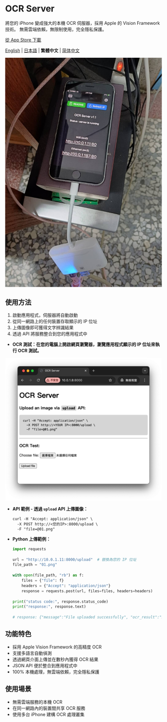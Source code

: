# OCR Server

將您的 iPhone 變成強大的本機 OCR 伺服器，採用 Apple 的 Vision Framework 技術。
無需雲端依賴，無限制使用，完全隱私保護。

[從 App Store 下載](https://apps.apple.com/us/app/ocr-server/id6749533041)

[English](README.md) | [日本語](README.ja.md) | **繁體中文** | [简体中文](README.zh-CN.md)

![image](image.jpg)

## 使用方法

1. 啟動應用程式，伺服器將自動啟動
2. 從同一網路上的任何裝置存取顯示的 IP 位址
3. 上傳圖像即可獲得文字辨識結果
4. 透過 API 將服務整合到您的應用程式中

- **OCR 測試：在您的電腦上開啟網頁瀏覽器，瀏覽應用程式顯示的 IP 位址來執行 OCR 測試。**

![image2](image2.png)

- **API 範例 - 透過 `upload` API 上傳圖像：**

  ```
  curl -H "Accept: application/json" \
    -X POST http://<您的IP>:8000/upload \
    -F "file=@01.png"
  ```

- **Python 上傳範例：**

  ```python
  import requests

  url = "http://10.0.1.11:8000/upload"  # 替換為您的 IP 位址
  file_path = "01.png"

  with open(file_path, "rb") as f:
      files = {"file": f}
      headers = {"Accept": "application/json"}
      response = requests.post(url, files=files, headers=headers)

  print("status code:", response.status_code)
  print("response:", response.text)

  # response: {"message":"File uploaded successfully", "ocr_result":"Hello World!", "success":true}
  ```


## 功能特色

- 採用 Apple Vision Framework 的高精度 OCR
- 支援多語言自動偵測
- 透過網頁介面上傳並在數秒內獲得 OCR 結果
- JSON API 便於整合到應用程式中
- 100% 本機處理，無雲端依賴，完全隱私保護


## 使用場景

- 無需雲端服務的本機 OCR
- 在同一網路內的裝置間共享 OCR 服務
- 使用多台 iPhone 建構 OCR 處理叢集
